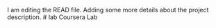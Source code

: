 I am editing the READ file. Adding some more details about the project description. # lab
Coursera Lab
